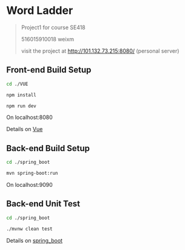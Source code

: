 # Word Ladder

> Project1 for course SE418
>
> 516015910018 weixm
>
> visit the project at http://101.132.73.215:8080/ (personal server) 

## Front-end Build Setup

``` bash
cd ./VUE

npm install

npm run dev
```

On localhost:8080

Details on [Vue](./VUE/README.md)

## Back-end Build Setup

```bash
cd ./spring_boot

mvn spring-boot:run
```

On localhost:9090

## Back-end Unit Test

```bash
cd ./spring_boot

./mvnw clean test
```

Details on [spring_boot](./spring_boot/HELP.md)